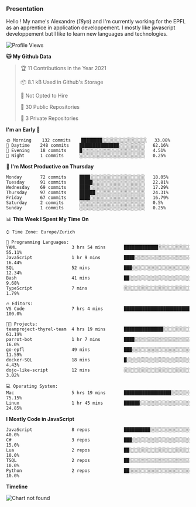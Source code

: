 ### Presentation

Hello ! My name's Alexandre (_18yo_) and I'm currently working for the EPFL as an apprentice in application developpement. I mostly like javascript developpement but I like to learn new languages and technologies.

<!--START_SECTION:waka-->
![Profile Views](http://img.shields.io/badge/Profile%20Views-0-blue)

**🐱 My Github Data** 

> 🏆 11 Contributions in the Year 2021
 > 
> 📦 8.1 kB Used in Github's Storage 
 > 
> 🚫 Not Opted to Hire
 > 
> 📜 30 Public Repositories 
 > 
> 🔑 3 Private Repositories  
 > 
**I'm an Early 🐤** 

```text
🌞 Morning    132 commits    ████████░░░░░░░░░░░░░░░░░   33.08% 
🌆 Daytime    248 commits    ███████████████░░░░░░░░░░   62.16% 
🌃 Evening    18 commits     █░░░░░░░░░░░░░░░░░░░░░░░░   4.51% 
🌙 Night      1 commits      ░░░░░░░░░░░░░░░░░░░░░░░░░   0.25%

```
📅 **I'm Most Productive on Thursday** 

```text
Monday       72 commits     ████░░░░░░░░░░░░░░░░░░░░░   18.05% 
Tuesday      91 commits     █████░░░░░░░░░░░░░░░░░░░░   22.81% 
Wednesday    69 commits     ████░░░░░░░░░░░░░░░░░░░░░   17.29% 
Thursday     97 commits     ██████░░░░░░░░░░░░░░░░░░░   24.31% 
Friday       67 commits     ████░░░░░░░░░░░░░░░░░░░░░   16.79% 
Saturday     2 commits      ░░░░░░░░░░░░░░░░░░░░░░░░░   0.5% 
Sunday       1 commits      ░░░░░░░░░░░░░░░░░░░░░░░░░   0.25%

```


📊 **This Week I Spent My Time On** 

```text
⌚︎ Time Zone: Europe/Zurich

💬 Programming Languages: 
YAML                     3 hrs 54 mins       █████████████░░░░░░░░░░░░   55.11% 
JavaScript               1 hr 9 mins         ████░░░░░░░░░░░░░░░░░░░░░   16.44% 
SQL                      52 mins             ███░░░░░░░░░░░░░░░░░░░░░░   12.34% 
Bash                     41 mins             ██░░░░░░░░░░░░░░░░░░░░░░░   9.68% 
TypeScript               7 mins              ░░░░░░░░░░░░░░░░░░░░░░░░░   1.79%

🔥 Editors: 
VS Code                  7 hrs 4 mins        █████████████████████████   100.0%

🐱‍💻 Projects: 
teamproject-thyrel-team  4 hrs 19 mins       ███████████████░░░░░░░░░░   61.19% 
parrot-bot               1 hr 7 mins         ████░░░░░░░░░░░░░░░░░░░░░   16.0% 
go-epfl                  49 mins             ███░░░░░░░░░░░░░░░░░░░░░░   11.59% 
docker-SQL               18 mins             █░░░░░░░░░░░░░░░░░░░░░░░░   4.43% 
dojo-like-script         12 mins             ░░░░░░░░░░░░░░░░░░░░░░░░░   3.02%

💻 Operating System: 
Mac                      5 hrs 19 mins       ██████████████████░░░░░░░   75.15% 
Linux                    1 hr 45 mins        ██████░░░░░░░░░░░░░░░░░░░   24.85%

```

**I Mostly Code in JavaScript** 

```text
JavaScript               8 repos             ██████████░░░░░░░░░░░░░░░   40.0% 
C#                       3 repos             ███░░░░░░░░░░░░░░░░░░░░░░   15.0% 
Lua                      2 repos             ██░░░░░░░░░░░░░░░░░░░░░░░   10.0% 
TSQL                     2 repos             ██░░░░░░░░░░░░░░░░░░░░░░░   10.0% 
Python                   2 repos             ██░░░░░░░░░░░░░░░░░░░░░░░   10.0%

```


**Timeline**

![Chart not found](https://raw.githubusercontent.com/TacticsCH/TacticsCH/main/charts/bar_graph.png) 


<!--END_SECTION:waka-->
